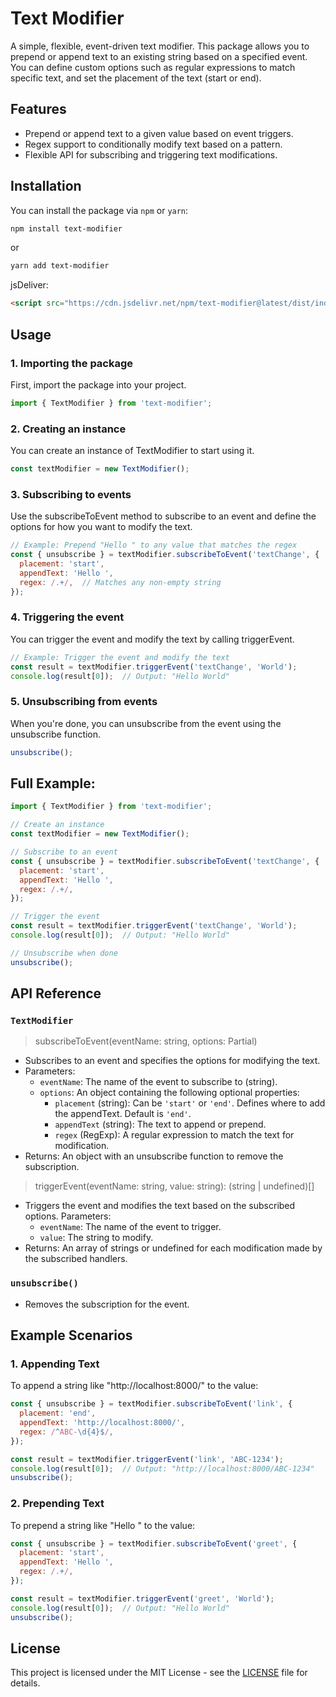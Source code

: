 # Text Modifier

A simple, flexible, event-driven text modifier. This package allows you to prepend or append text to an existing string based on a specified event. You can define custom options such as regular expressions to match specific text, and set the placement of the text (start or end).

## Features

- Prepend or append text to a given value based on event triggers.
- Regex support to conditionally modify text based on a pattern.
- Flexible API for subscribing and triggering text modifications.

## Installation

You can install the package via `npm` or `yarn`:

```bash
npm install text-modifier
```
or
```bash
yarn add text-modifier
```
jsDeliver:
```html
<script src="https://cdn.jsdelivr.net/npm/text-modifier@latest/dist/index.min.js"></script>
```
## Usage
### 1. Importing the package

First, import the package into your project.

```js
import { TextModifier } from 'text-modifier';
```
### 2. Creating an instance

You can create an instance of TextModifier to start using it.

```js
const textModifier = new TextModifier();
```

### 3. Subscribing to events

Use the subscribeToEvent method to subscribe to an event and define the options for how you want to modify the text.

```js
// Example: Prepend "Hello " to any value that matches the regex
const { unsubscribe } = textModifier.subscribeToEvent('textChange', {
  placement: 'start',
  appendText: 'Hello ',
  regex: /.+/,  // Matches any non-empty string
});
```

### 4. Triggering the event

You can trigger the event and modify the text by calling triggerEvent.

```js
// Example: Trigger the event and modify the text
const result = textModifier.triggerEvent('textChange', 'World');
console.log(result[0]);  // Output: "Hello World"
```

### 5. Unsubscribing from events

When you're done, you can unsubscribe from the event using the unsubscribe function.

```js
unsubscribe();
```

## Full Example:

```js
import { TextModifier } from 'text-modifier';

// Create an instance
const textModifier = new TextModifier();

// Subscribe to an event
const { unsubscribe } = textModifier.subscribeToEvent('textChange', {
  placement: 'start',
  appendText: 'Hello ',
  regex: /.+/,
});

// Trigger the event
const result = textModifier.triggerEvent('textChange', 'World');
console.log(result[0]);  // Output: "Hello World"

// Unsubscribe when done
unsubscribe();
```

## API Reference
### `TextModifier`

> subscribeToEvent(eventName: string, options: Partial<TextModifierOptions>)

  -  Subscribes to an event and specifies the options for modifying the text.
  -  Parameters:
      -  `eventName`: The name of the event to subscribe to (string).
      -  `options`: An object containing the following optional properties:
          -  `placement` (string): Can be `'start'` or `'end'`. Defines where to add the appendText. Default is `'end'`.
          -  `appendText` (string): The text to append or prepend.
          -  `regex` (RegExp): A regular expression to match the text for modification.
  -  Returns: An object with an unsubscribe function to remove the subscription.

> triggerEvent(eventName: string, value: string): (string | undefined)[]

  -  Triggers the event and modifies the text based on the subscribed options.
    Parameters:
      -  `eventName`: The name of the event to trigger.
      -  `value`: The string to modify.
  -  Returns: An array of strings or undefined for each modification made by the subscribed handlers.

### `unsubscribe()`

  -  Removes the subscription for the event.

## Example Scenarios

### 1. Appending Text

To append a string like "http://localhost:8000/" to the value:

```js
const { unsubscribe } = textModifier.subscribeToEvent('link', {
  placement: 'end',
  appendText: 'http://localhost:8000/',
  regex: /^ABC-\d{4}$/,
});

const result = textModifier.triggerEvent('link', 'ABC-1234');
console.log(result[0]);  // Output: "http://localhost:8000/ABC-1234"
unsubscribe();
```

### 2. Prepending Text

To prepend a string like "Hello " to the value:

```js
const { unsubscribe } = textModifier.subscribeToEvent('greet', {
  placement: 'start',
  appendText: 'Hello ',
  regex: /.+/,
});

const result = textModifier.triggerEvent('greet', 'World');
console.log(result[0]);  // Output: "Hello World"
unsubscribe();
```

## License

This project is licensed under the MIT License - see the [LICENSE](https://github.com/PrashantSakre/text-modifier/blob/main/LICENSE "License") file for details.
